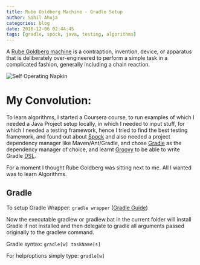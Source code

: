 ```yaml
---
title: Rube Goldberg Machine - Gradle Setup
author: Sahil Ahuja
categories: blog
date: 2016-12-06 02:44:45
tags: [gradle, spock, java, testing, algorithms]
---
```


A [Rube Goldberg machine](https://en.wikipedia.org/wiki/Rube_Goldberg_machine) is a contraption, invention, device, or apparatus that is deliberately over-engineered to perform a simple task in a complicated fashion, generally including a chain reaction.
<!-- more -->
![Self Operating Napkin](/images/Rube_Goldberg_Self_Operating_Napkin.gif)

My Convolution:
===============
To learn algorithms, I started a Coursera course, to run examples of which I needed a Java Project setup locally, in which I needed to input stuff, for which I needed a testing framework, hence I tried to find the best testing framework, and found out about [Spock](https://en.wikipedia.org/wiki/Spock_%28testing_framework%29) and also needed a project dependency manager like Maven/Ant/Gradle, and chose [Gradle](https://en.wikipedia.org/wiki/Gradle) as the dependency manager of choice, and learnt [Groovy](https://en.wikipedia.org/wiki/Groovy_%28programming_language%29) to be able to write Gradle [DSL](https://en.wikipedia.org/wiki/Domain-specific_language).

For a moment I thought Rube Goldberg was sitting next to me. All I wanted was to learn Algorithms.

Gradle
------
To setup Gradle Wrapper: `gradle wrapper` ([Gradle Guide](https://docs.gradle.org/current/userguide/userguide.html))

Now the executable gradlew or gradlew.bat in the current folder will install Gradle if not installed and then delegate to gradle all arguments passed originally to the gradlew command.

Gradle syntax: `gradle[w] taskName[s]`

For help/options simply type: `gradle[w]`
